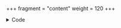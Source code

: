 +++
fragment = "content"
weight = 120
+++

<details><summary>Code</summary>
```
+++
fragment = "copyright"
#disabled = true
date = "2016-09-07"
weight = 110
background = "secondary"

copyright = "" # default: Copyright $Year .Site.params.name
attribution = true # enable attribution by setting it to true
+++
```
</details>
